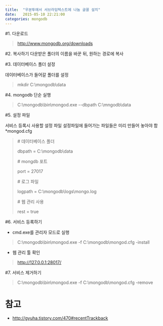 ```yaml
---
title:  "우분투에서 서브라임텍스트에 나눔 글꼴 설치"
date:   2015-05-10 22:21:00
categories: mongodb
---
```


#1. 다운로드 

> http://www.mongodb.org/downloads

#2. 복사하기
다운받은 폴더의 이름을 바꾼 뒤, 원하는 경로에 복사

#3. 데이터베이스 폴더 설정

데이터베이스가 들어갈 폴더를 설정
> mkdir C:\mongodb\data

#4. mongodb 단순 실행
> C:\mongodb\bin\mongod.exe --dbpath C:\mngodb\data

#5. 설정 파일

서비스 등록시 사용할 설정 파일
설정파일에 들어가는 파일들은 미리 만들어 놓아야 함
*mongod.cfg

> \# 데이터베이스 폴더
>
> dbpath = C:\mongodb\data
>
> \# mongdb 포트
>
>port = 27017
>
> \# 로그 파일
>
> logpath = C:\mongodb\logs\mongo.log
>
> \# 웹 관리 사용
>
> rest = true

#6. 서비스 등록하기

* cmd.exe를 관리자 모드로 실행
> C:\mongodb\bin\mongod.exe -f C:\mongodb\mongod.cfg -install

* 웹 관리 툴 확인
> http://127.0.0.1:28017/

#7. 서비스 제거하기

> C:\mongodb\bin\mongod.exe -f C:\mongodb\mongod.cfg -remove

# 참고
* http://gyuha.tistory.com/470#recentTrackback
